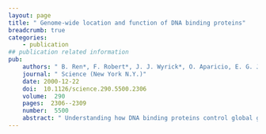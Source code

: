 ```yaml
---
layout: page
title: " Genome-wide location and function of DNA binding proteins"
breadcrumb: true
categories:
    - publication
## publication related information
pub:
    authors: " B. Ren*, F. Robert*, J. J. Wyrick*, O. Aparicio, E. G. Jennings, I. Simon, J. Zeitlinger, J. Schreiber, N. Hannett, E. Kanin, T. L. Volkert, C. J. Wilson, S. P. Bell,  R. A. Young"
    journal: " Science (New York N.Y.)"
    date: 2000-12-22
    doi:  10.1126/science.290.5500.2306
    volume:  290
    pages:  2306--2309
    number:  5500
    abstract: " Understanding how DNA binding proteins control global gene expression and chromosomal maintenance requires knowledge of the chromosomal locations at which these proteins function in vivo. We developed a microarray method that reveals the genome-wide location of DNA-bound proteins and used this method to monitor binding of gene-specific transcription activators in yeast. A combination of location and expression profiles was used to identify genes whose expression is directly controlled by Gal4 and Ste12 as cells respond to changes in carbon source and mating pheromone, respectively. The results identify pathways that are coordinately regulated by each of the two activators and reveal previously unknown functions for Gal4 and Ste12. Genome-wide location analysis will facilitate investigation of gene regulatory networks, gene function, and genome maintenance.,"
---
```

